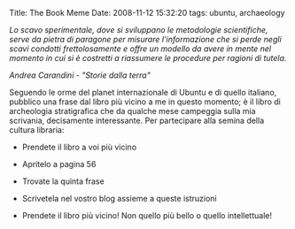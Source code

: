 Title: The Book Meme
Date:  2008-11-12 15:32:20
tags: ubuntu, archaeology

_Lo scavo sperimentale, dove si sviluppano le metodologie scientifiche,
serve da pietra di paragone per misurare l'informazione che si perde negli
scavi condotti frettolosamente e offre un modello da avere in mente nel
momento in cui si è costretti a riassumere le procedure per ragioni di
tutela._

_Andrea Carandini - "Storie dalla terra"_


Seguendo le orme del planet internazionale di Ubuntu e di quello italiano,
pubblico una frase dal libro più vicino a me in questo momento; è il libro di
archeologia stratigrafica che da qualche mese campeggia sulla mia scrivania,
decisamente interessante. Per partecipare alla semina della cultura libraria:

  * Prendete il libro a voi più vicino

  * Apritelo a pagina 56

  * Trovate la quinta frase

  * Scrivetela nel vostro blog assieme a queste istruzioni

  * Prendete il libro più vicino! Non quello più bello o quello intellettuale!
